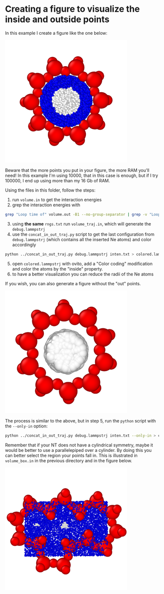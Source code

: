 # Creating a figure to visualize the inside and outside points

In this example I create a figure like the one below:

<img src="figure.png" width="400">

Beware that the more points you put in your figure, the more RAM you'll need! In this example I'm using 10000, that in this case is enough, but if I try 100000, I end up using more than my 16 Gb of RAM.

Using the files in this folder, follow the steps:
1. run `volume.in` to get the interaction energies
2. grep the interaction energies with
```bash
grep "Loop time of" volume.out -B1 --no-group-separator | grep -v "Loop time of" | awk '{print $3}' > inten.txt
```
3. using **the same** `rngs.txt` run `volume_traj.in`, which will generate the `debug.lammpstrj`
4. use the `concat_in_out_traj.py` script to get the last configuration from `debug.lammpstrj` (which contains all the inserted Ne atoms) and color accordingly
```bash
python ../concat_in_out_traj.py debug.lammpstrj inten.txt > colored.lammpstrj
```
5. open `colored.lammpstrj` with ovito, add a "Color coding" modification and color the atoms by the "inside" property.
6. to have a better visualization you can reduce the radii of the Ne atoms

If you wish, you can also generate a figure without the "out" points.

<img src="figure2.png" width="400">

The process is similar to the above, but in step 5, run the `python` script with the `--only-in` option:
```bash
python ../concat_in_out_traj.py debug.lammpstrj inten.txt --only-in > colored2.lammpstrj
```

Remember that if your NT does not have a cylindrical symmetry, maybe it would be better to use a parallelepiped over a cylinder.
By doing this you can better select the region your points fall in.
This is illustrated in `volume_box.in` in the previous directory and in the figure below.

<img src="figure3.png" width="400">


